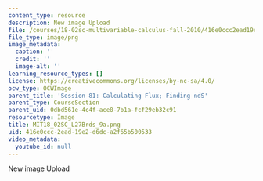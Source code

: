 ```yaml
---
content_type: resource
description: New image Upload
file: /courses/18-02sc-multivariable-calculus-fall-2010/416e0ccc2ead19e2d6dca2f65b500533_MIT18_02SC_L27Brds_9a.png
file_type: image/png
image_metadata:
  caption: ''
  credit: ''
  image-alt: ''
learning_resource_types: []
license: https://creativecommons.org/licenses/by-nc-sa/4.0/
ocw_type: OCWImage
parent_title: 'Session 81: Calculating Flux; Finding ndS'
parent_type: CourseSection
parent_uid: 0dbd561e-4c4f-ace8-7b1a-fcf29eb32c91
resourcetype: Image
title: MIT18_02SC_L27Brds_9a.png
uid: 416e0ccc-2ead-19e2-d6dc-a2f65b500533
video_metadata:
  youtube_id: null
---
```

New image Upload